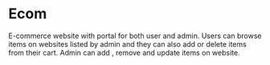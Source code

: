 # Ecom
E-commerce website with portal for both user and admin. Users can browse items on websites listed by admin and they can also add or delete items from their cart. Admin can add , remove and update items on website.
